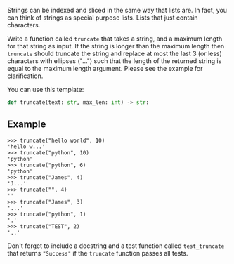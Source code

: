 Strings can be indexed and sliced in the same way that lists are. In fact, you can think of
strings as special purpose lists. Lists that just contain characters.

Write a function called `truncate` that takes a string, and a maximum length for that string as input.
If the string is longer than the maximum length then `truncate` should truncate the string and replace
at most the last 3 (or less) characters with ellipses ("...") such that the length of the returned
string is equal to the maximum length argument. Please see the example for clarification.

You can use this template:

```python
def truncate(text: str, max_len: int) -> str:
```

## Example

```console?lang=python&prompt=>>>
>>> truncate("hello world", 10)
'hello w...'
>>> truncate("python", 10)
'python'
>>> truncate("python", 6)
'python'
>>> truncate("James", 4)
'J...'
>>> truncate("", 4)
''
>>> truncate("James", 3)
'...'
>>> truncate("python", 1)
'.'
>>> truncate("TEST", 2)
'..'
```

Don't forget to include a docstring and a test function called `test_truncate` that returns `"Success"` if the `truncate` function passes all tests.

